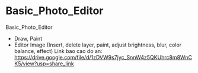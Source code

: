 #   Basic_Photo_Editor
Basic_Photo_Editor
- Draw, Paint
- Editor Image (Insert, delete layer, paint, adjust brightness, blur, color balance, effect) 
Link bao cao do an: https://drive.google.com/file/d/1zDVW9s7jyc_SnnW4z5QKUhrc8m8WnCK5/view?usp=share_link 
